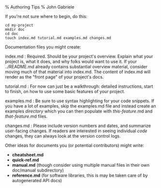 % Authoring Tips
% John Gabriele

If you're not sure where to begin, do this:

~~~
cd my-project
mkdir doc
cd doc
touch index.md tutorial.md examples.md changes.md
~~~

Documentation files you might create:

index.md
  : Required. Should be your project's overview. Explain what your
    project is, what it does, and why folks would want to use it.  If
    your ../README.md already contains substantial overview material,
    consider moving much of that material into index.md. The content
    of index.md will render as the "front page" of your project's
    docs.

tutorial.md
  : For now can just be a walkthrough: detailed instructions, start to
    finish, on how to use some basic features of your project.

examples.md
  : Be sure to use syntax highlighting for your code snippets. If you
    have a lot of examples, skip the examples.md file and instead
    create an examples *directory* which you can then populate with
    *this-feature*.md and *that-feature*.md files.

changes.md
  : Please include version numbers and dates, and summarize
    user-facing changes. If readers are interested in seeing
    individual *code* changes, they can always look at the version
    control logs.

Other ideas for documents you (or potential contributors) might write:

  * __cheatsheet.md__
  * __quick-ref.md__
  * __manual.md__ (though consider using multiple manual files in their
    own doc/manual subdirectory)
  * __reference.md__ (for software libraries, this is may be taken care
    of by autogenerated API docs)
